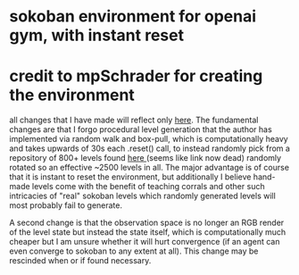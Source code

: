 # sokoban environment for openai gym, with instant reset
# credit to mpSchrader for creating the environment

all changes that I have made will reflect only [here](https://github.com/amancapy/gym-sokoban/tree/default/gym_sokoban/envs). The fundamental changes are that I forgo procedural level generation that the author has implemented via random walk and box-pull, which is computationally heavy and takes upwards of 30s each .reset() call, to instead randomly pick from a repository of 800+ levels found [here ](http://web.archive.org/web/20121128163252/http://users.bentonrea.com/)(seems like link now dead) randomly rotated so an effective ~2500 levels in all. The major advantage is of course that it is instant to reset the environment, but additionally I believe hand-made levels come with the benefit of teaching corrals and other such intricacies of "real" sokoban levels which randomly generated levels will most probably fail to generate.

A second change is that the observation space is no longer an RGB render of the level state but instead the state itself, which is computationally much cheaper but I am unsure whether it will hurt convergence (if an agent can even converge to sokoban to any extent at all). This change may be rescinded when or if found necessary.
